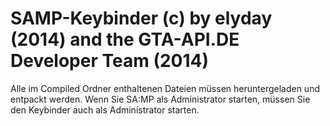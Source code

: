 SAMP-Keybinder
(c) by elyday (2014) and the GTA-API.DE Developer Team (2014)
==============
Alle im Compiled Ordner enthaltenen Dateien müssen heruntergeladen und entpackt werden.
Wenn Sie SA:MP als Administrator starten, müssen Sie den Keybinder auch als Administrator starten.
